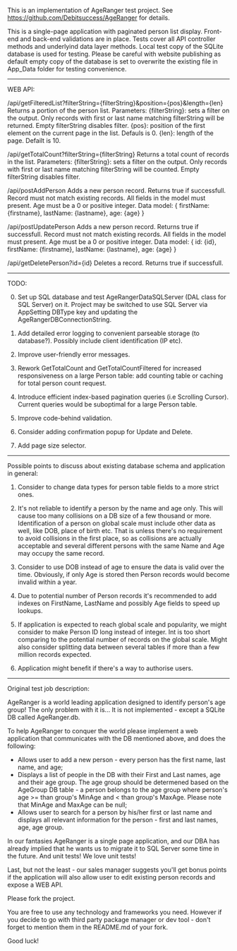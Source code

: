 This is an implementation of AgeRanger test project. See https://github.com/Debitsuccess/AgeRanger for details.

This is a single-page application with paginated person list display. Front-end and back-end validations are in place.
Tests cover all API controller methods and underlyind data layer methods. Local test copy of the SQLite database is used for testing.
Please be careful with website publishing as default empty copy of the database is set to overwrite the existing file in App_Data folder for testing convenience.

********************************************************************************************************************************************

WEB API:

/api/getFilteredList?filterString={filterString}&position={pos}&length={len}
Returns a portion of the person list.
Parameters:
{filterString}: sets a filter on the output. Only records with first or last name matching filterString will be returned. Empty filterString disables filter.
{pos}: position of the first element on the current page in the list. Defauls is 0.
{len}: length of the page. Defailt is 10.



/api/getTotalCount?filterString={filterString}
Returns a total count of records in the list.
Parameters:
{filterString}: sets a filter on the output. Only records with first or last name matching filterString will be counted. Empty filterString disables filter.


/api/postAddPerson
Adds a new person record. Returns true if successfull. Record must not match existing records. All fields in the model must present. Age must be a 0 or positive integer.
Data model: { firstName: {firstname}, lastName: {lastname}, age: {age} }


/api/postUpdatePerson
Adds a new person record. Returns true if successfull. Record must not match existing records. All fields in the model must present. Age must be a 0 or positive integer.
Data model: { id: {id}, firstName: {firstname}, lastName: {lastname}, age: {age} }


/api/getDeletePerson?id={id}
Deletes a record. Returns true if successfull.

********************************************************************************************************************************************


TODO:

0) Set up SQL database and test AgeRangerDataSQLServer (DAL class for SQL Server) on it. Project may be switched to use SQL Server via AppSetting DBType key and updating the AgeRangerDBConnectionString.

1) Add detailed error logging to convenient parseable storage (to database?). Possibly include client identification (IP etc).

2) Improve user-friendly error messages.

3) Rework GetTotalCount and GetTotalCountFiltered for increased responsiveness on a large Person table: add counting table or caching for total person count request.

4) Introduce efficient index-based pagination queries (i.e Scrolling Cursor). Current queries would be suboptimal for a large Person table.

5) Improve code-behind validation.

6) Consider adding confirmation popup for Update and Delete.

7) Add page size selector.


********************************************************************************************************************************************

Possible points to discuss about existing database schema and application in general:

1) Consider to change data types for person table fields to a more strict ones.

2) It's not reliable to identify a person by the name and age only. This will cause too many collisions on a DB size of a few thousand or more.
   Identification of a person on global scale must include other data as well, like DOB, place of birth etc.
   That is unless there's no requirement to avoid collisions in the first place, so as collisions are actually acceptable and several different persons with the same Name and Age may occupy the same record.

3) Consider to use DOB instead of age to ensure the data is valid over the time. Obviously, if only Age is stored then Person records would become invalid within a year.

4) Due to potential number of Person records it's recommended to add indexes on FirstName, LastName and possibly Age fields to speed up lookups.

5) If application is expected to reach global scale and popularity, we might consider to make Person ID long instead of integer. Int is too short comparing to the potential number of records on the global scale. Might also consider splitting data between several tables if more than a few million records expected.

6) Application might benefit if there's a way to authorise users.








********************************************************************************************************************************************
Original test job description:

AgeRanger is a world leading application designed to identify person's age group!
The only problem with it is... It is not implemented - except a SQLite DB called AgeRanger.db.

To help AgeRanger to conquer the world please implement a web application that communicates with the DB mentioned above, and does the following:

 - Allows user to add a new person - every person has the first name, last name, and age;
 - Displays a list of people in the DB with their First and Last names, age and their age group. The age group should be determened based on the AgeGroup DB table - a person belongs to the age group where person's age >= 
 than group's MinAge and < than group's MaxAge. Please note that MinAge and MaxAge can be null;
 - Allows user to search for a person by his/her first or last name and displays all relevant information for the person - first and last names, age, age group.

In our fantasies AgeRanger is a single page application, and our DBA has already implied that he wants us to migrate it to SQL Server some time in the future.
And unit tests! We love unit tests!

Last, but not the least - our sales manager suggests you'll get bonus points if the application will also allow user to edit existing person records and expose a WEB API.

Please fork the project.

You are free to use any technology and frameworks you need. However if you decide to go with third party package manager or dev tool - don't forget to mention them in the README.md of your fork.

Good luck!